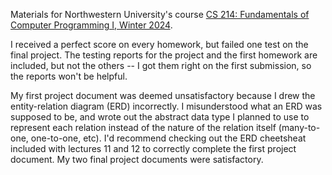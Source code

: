 Materials for Northwestern University's course [CS 214: Fundamentals of Computer Programming I, Winter 2024](https://www.mccormick.northwestern.edu/computer-science/academics/courses/descriptions/214.html).

I received a perfect score on every homework, but failed one test on the final project. The testing reports for the project and the first homework are included, but not the others -- I got them right on the first submission, so the reports won't be helpful. 

My first project document was deemed unsatisfactory because I drew the entity-relation diagram (ERD) incorrectly. I misunderstood what an ERD was supposed to be, and wrote out the abstract data type I planned to use to represent each relation instead of the nature of the relation itself (many-to-one, one-to-one, etc). I'd recommend checking out the ERD cheetsheat included with lectures 11 and 12 to correctly complete the first project document. My two final project documents were satisfactory.
